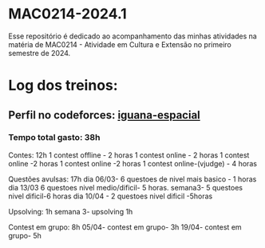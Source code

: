 # MAC0214-2024.1
Esse repositório é dedicado ao acompanhamento das minhas atividades na matéria de MAC0214 - Atividade em Cultura e Extensão no primeiro semestre de 2024.

# Log dos treinos:

## Perfil no codeforces: [iguana-espacial](https://codeforces.com/profile/Iguana-espacial)

### Tempo total gasto: 38h

Contes: 12h
1 contest offline - 2 horas
1 contest online - 2 horas
1 contest online -2 horas
1 contest online -2 horas
1 contest online-(vjudge) - 4 horas

Questões avulsas: 17h
dia 06/03- 6 questoes de nivel mais basico - 1 horas
dia 13/03 6 questoes nivel medio/dificil- 5 horas.
semana3- 5 questoes nivel dificil-6 horas
dia 10/04 - 2 questoes nivel dificil -5horas

Upsolving: 1h
semana 3- upsolving 1h

Contest em grupo: 8h
05/04- contest em grupo- 3h
19/04- contest em grupo- 5h
